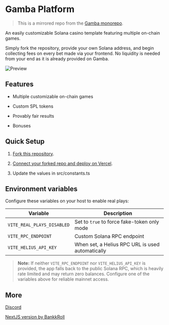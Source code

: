 # Gamba Platform

> This is a mirrored repo from the [Gamba monorepo](https://github.com/gamba-labs/gamba/tree/main/apps/demo).

An easily customizable Solana casino template featuring multiple on-chain games.

Simply fork the repository, provide your own Solana address, and begin collecting fees on every bet made via your frontend. No liquidity is needed from your end as it is already provided on Gamba.

![Preview](https://github.com/gamba-labs/platform/assets/128392411/1d0fe906-c0e7-4a8d-aa2f-365cf7d3f8f5)

## Features

* Multiple customizable on-chain games

* Custom SPL tokens

* Provably fair results

* Bonuses

## Quick Setup

1. [Fork this repository](https://github.com/gamba-labs/platform/generate).

2. [Connect your forked repo and deploy on Vercel](https://vercel.com/new).

3. Update the values in src/constants.ts

## Environment variables

Configure these variables on your host to enable real plays:

| Variable | Description |
| --- | --- |
| `VITE_REAL_PLAYS_DISABLED` | Set to `true` to force fake-token only mode |
| `VITE_RPC_ENDPOINT` | Custom Solana RPC endpoint |
| `VITE_HELIUS_API_KEY` | When set, a Helius RPC URL is used automatically |

> **Note:** If neither `VITE_RPC_ENDPOINT` nor `VITE_HELIUS_API_KEY` is provided, the app falls back to the public Solana RPC, which is heavily rate limited and may return zero balances. Configure one of the variables above for reliable mainnet access.

## More

[Discord](https://discord.com/invite/xjBsW3e8fK)

[NextJS version by BankkRoll](https://github.com/BankkRoll/Gamba-V2-Next.js)
